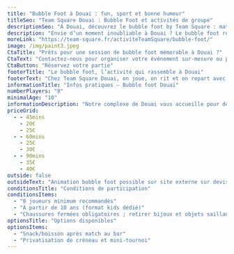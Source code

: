 ```yaml
---
title: "Bubble Foot à Douai : fun, sport et bonne humeur"
titleSeo: "Team Square Douai : Bubble Foot et activités de groupe"
descriptionSeo: "À Douai, découvrez le bubble foot by Team Square : matchs rythmés, sécurité, bar/restauration et 22 activités au même endroit. EVG/EVJF, familles, entreprises."
description: "Envie d’un moment inoubliable à Douai ? Le bubble foot réunit amis, familles et équipes autour d’un jeu accessible, drôle et sécurisé. On se rentre dedans, on rebondit, on rit."
moreLink: "https://team-square.fr/activiteTeamSquare/bubble-foot/"
image: /img/paint3.jpeg
CtaTitle: "Prêts pour une session de bubble foot mémorable à Douai ?"
CtaText: "Contactez-nous pour organiser votre événement sur-mesure ou pour toute question sur nos formules bubble foot à Douai."
CtaButton: "Réservez votre partie"
footerTitle: "Le bubble foot, l’activité qui rassemble à Douai"
footerText: "Chez Team Square Douai, on joue, on rit et on repart avec des souvenirs solides. Encadrement pro, scénarios variés, bar/restauration et tournée offerte pour chaque groupe."
informationTitle: "Infos pratiques – Bubble foot Douai"
numberPlayers: "8"
minimalAge: "10"
informationDescription: "Notre complexe de Douai vous accueille pour des sessions de bubble foot dynamiques, accessibles et 100% encadrées. Composez votre journée idéale grâce à nos 22 activités sur place, notre bar et nos espaces conviviaux."
priceGrid:
  - - 45mins
    - 20€
    - 25€
  - - 60mins
    - 25€
    - 30€
  - - 90mins
    - 35€
    - 40€
outside: false
outsideText: "Animation bubble foot possible sur site externe sur devis."
conditionsTitle: "Conditions de participation"
conditionsItems:
  - "8 joueurs minimum recommandés"
  - "À partir de 10 ans (format kids dédié)"
  - "Chaussures fermées obligatoires ; retirer bijoux et objets saillants"
optionsTitle: "Options disponibles"
optionsItems:
  - "Snack/boisson après match au bar"
  - "Privatisation de créneau et mini-tournoi"
---
```

